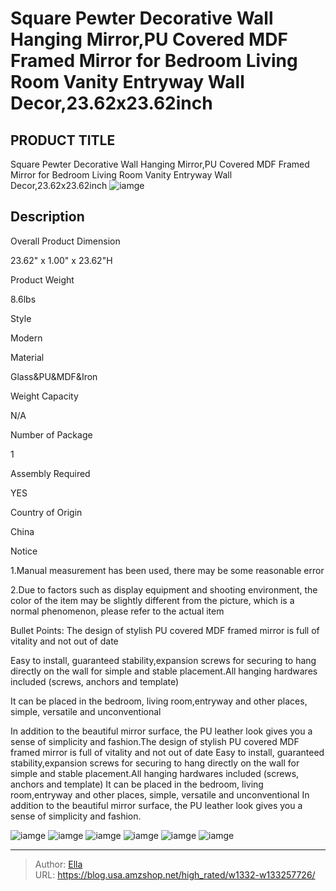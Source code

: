 # Square Pewter Decorative Wall Hanging Mirror,PU Covered MDF Framed Mirror for Bedroom Living Room Vanity Entryway Wall Decor,23.62x23.62inch


## PRODUCT TITLE 

Square Pewter Decorative Wall Hanging Mirror,PU Covered MDF Framed Mirror for Bedroom Living Room Vanity Entryway Wall Decor,23.62x23.62inch
![iamge](https://b2bfiles1.gigab2b.cn/image/wkseller/15454/20221001_ef13b62566d484f01acb44221a2a5597.jpg)

## Description

Overall Product Dimension

23.62&#34; x 1.00&#34; x 23.62&#34;H

Product Weight

8.6lbs

Style

Modern

Material

Glass&amp;PU&amp;MDF&amp;Iron

Weight Capacity

N/A

Number of Package 

1

Assembly Required

YES

Country of Origin

China

Notice

1.Manual measurement has been used, there may be some reasonable error


2.Due to factors such as display equipment and shooting environment, the color of the item may be slightly different from the picture, which is a normal phenomenon, please refer to the actual item

Bullet Points:
The design of stylish PU covered MDF framed mirror is full of vitality and not out of date

Easy to install, guaranteed stability,expansion screws for securing to hang directly on the wall for simple and stable placement.All hanging hardwares included (screws, anchors and template)

It can be placed in the bedroom, living room,entryway and other places, simple, versatile and unconventional

In addition to the beautiful mirror surface, the PU leather look gives you a sense of simplicity and fashion.The design of stylish PU covered MDF framed mirror is full of vitality and not out of date
Easy to install, guaranteed stability,expansion screws for securing to hang directly on the wall for simple and stable placement.All hanging hardwares included (screws, anchors and template)
It can be placed in the bedroom, living room,entryway and other places, simple, versatile and unconventional
In addition to the beautiful mirror surface, the PU leather look gives you a sense of simplicity and fashion.







![iamge](https://b2bfiles1.gigab2b.cn/image/wkseller/15454/20221001_9bccc4c72082f384cb3cdc47c4a989d5.jpg)
![iamge](https://b2bfiles1.gigab2b.cn/image/wkseller/15454/20221001_bc1ac59fb0faaaa25d6ea9fa9d32790a.jpg)
![iamge](https://b2bfiles1.gigab2b.cn/image/wkseller/15454/20221001_71a45fc48eea5f07eaab73aa8ef0a4a3.jpg)
![iamge](https://b2bfiles1.gigab2b.cn/image/wkseller/15454/20221001_a6efa12f7c99beda9356c76c8cc53c8b.jpg)
![iamge](https://b2bfiles1.gigab2b.cn/image/wkseller/15454/20221001_013a6d1451fd4bfc7eecf7cbd7249fe2.jpg)
![iamge](https://b2bfiles1.gigab2b.cn/image/wkseller/15454/20221001_ccff4a3f3ff594c74e23d1a63501b0c0.jpg)


---

> Author: [Ella](https://blog.usa.amzshop.net/)  
> URL: https://blog.usa.amzshop.net/high_rated/w1332-w133257726/  

